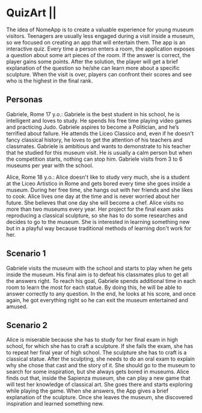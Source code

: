 # QuizArt ||

The idea of NomeApp is to create a valuable experience for young museum visitors. Teenagers are usually less engaged during a visit inside a museum, so we focused on creating an app that will entertain them. The app is an interactive quiz. Every time a person enters a room, the application exposes a question about some art pieces of the room. If the answer is correct, the player gains some points. After the solution, the player will get a brief explanation of the question so he/she can learn more about a specific sculpture. When the visit is over, players can confront their scores and see who is the highest in the final rank.

## Personas

Gabriele, Rome 17 y.o.: Gabriele is the best student in his school, he is intelligent and loves to study. He spends his free time playing video games and practicing Judo. Gabriele aspires to become a Politician, and he’s terrified about failure. He attends the Liceo Classico and, even if he doesn't fancy classical history, he loves to get the attention of his teachers and classmates. Gabriele is ambitious and wants to demonstrate to his teacher that he studied for this museum visit. He is usually a calm person but when the competition starts, nothing can stop him. Gabriele visits from 3 to 6 museums per year with the school.

Alice, Rome 18 y.o.: Alice doesn't like to study very much, she is a student at the Liceo Artistico in Rome and gets bored every time she goes inside a museum. During her free time, she hangs out with her friends and she likes to cook. Alice lives one day at the time and is never worried about her future. She believes that one day she will become a chef. Alice visits no more than two museums every year. Her project for the final exam asks reproducing a classical sculpture, so she has to do some researches and decides to go to the museum. She is interested in learning something new but in a playful way because traditional methods of learning don't work for her.

## Scenario 1

Gabriele visits the museum with the school and starts to play when he gets inside the museum. His final aim is to defeat his classmates plus to get all the answers right. To reach his goal, Gabriele spends additional time in each room to learn the most for each statue. By doing this, he will be able to answer correctly to any question. In the end, he looks at his score, and once again, he got everything right so he can exit the museum entertained and amused.

## Scenario 2

Alice is miserable because she has to study for her final exam in high school, for which she has to craft a sculpture. If she fails the exam, she has to repeat her final year of high school. The sculpture she has to craft is a classical statue. After the sculpting, she needs to do an oral exam to explain why she chose that cast and the story of it. She should go to the museum to search for some inspiration, but she always gets bored in museums. Alice finds out that, inside the Sapienza museum, she can play a new game that will test her knowledge of classical art. She goes there and starts exploring while playing the game. When she answers, the App gives a brief explanation of the sculpture. Once she leaves the museum, she discovered inspiration and learned something new.
